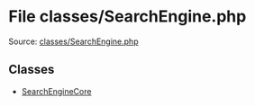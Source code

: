 File classes/SearchEngine.php
=========

Source: [classes/SearchEngine.php](https://github.com/PrestaShop/PrestaShop/blob/1.6.0.14/classes/SearchEngine.php)


Classes
-------

* [SearchEngineCore](class.SearchEngineCore.md)

